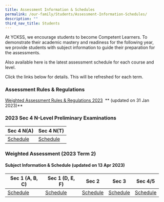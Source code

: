 ```yaml
---
title: Assessment Information & Schedules
permalink: /our-family/Students/Assessment-Information-Schedules/
description: ""
third_nav_title: Students
---
```

At YCKSS, we encourage students to become Competent Learners. To demonstrate their academic mastery and readiness for the following year, we provide students with subject information to guide their preparation for the assessments.

Also available here is the latest assessment schedule for each course and level.

Click the links below for details. This will be refreshed for each term.

  
### **Assessment Rules &amp; Regulations**

[Weighted Assessment Rules &amp; Regulations 2023](/files/Students/Assessment%20Information%20Sche/NEW/YCKSS%20Weighted%20Assessment%20Rules%20and%20Regulations.pdf)&nbsp; **   (updated on 31 Jan 2023)**

### **2023 Sec 4 N-Level Preliminary Examinations**

| Sec 4 N(A) |  Sec 4 N(T) |
| -------- | -------- | 
|[Schedule](/files/Students/Assessment%20Information%20Sche/2023/sec%204na%20prelim%20schedule.pdf) | [Schedule](/files/Students/Assessment%20Information%20Sche/2023/sec%204nt%20prelim%20schedule.pdf) | 
 
### **Weighted Assessment (2023 Term 2)**
#### **Subject Information &amp; Schedule (updated on 13 Apr 2023)**
	


| Sec 1 (A, B, C)  | Sec 1 (D, E, F) | Sec 2 | Sec 3 | Sec 4/5
| -------- | -------- | -------- | -------- | -------- 
| [Schedule](/files/Students/Assessment%20Information%20Sche/secondary%201a_b_c%20weighted%20assessment(term%202)%20schedule%202023.pdf)     | [Schedule](/files/Students/Assessment%20Information%20Sche/secondary%201d_e_f%20weighted%20assessment(term%202)%20schedule%202023.pdf)     | [Schedule](/files/Students/Assessment%20Information%20Sche/secondary%202%20weighted%20assessment(term%202)%20schedule%202023.pdf)     |  [Schedule](/files/Students/Assessment%20Information%20Sche/secondary%203%20weighted%20assessment%20schedule%20(term%202)%202023.pdf)    | [Schedule](/files/Students/Assessment%20Information%20Sche/secondary%204&5%20weighted%20assessment%20schedule%20(term%202)%202023.pdf)